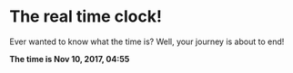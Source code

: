 # The real time clock!

Ever wanted to know what the time is? Well, your journey is about to end!

**The time is Nov 10, 2017, 04:55**